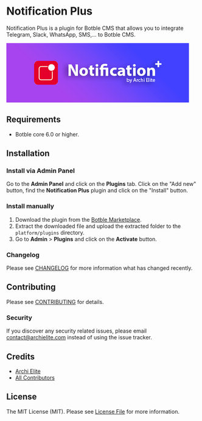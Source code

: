 # Notification Plus

Notification Plus is a plugin for Botble CMS that allows you to integrate Telegram, Slack, WhatsApp, SMS,... to Botble CMS.

![](screenshot.png)

## Requirements

- Botble core 6.0 or higher.

## Installation

### Install via Admin Panel

Go to the **Admin Panel** and click on the **Plugins** tab. Click on the "Add new" button, find the **Notification Plus** plugin and click on the "Install" button.

### Install manually

1. Download the plugin from the [Botble Marketplace](https://marketplace.botble.com/archielite/notification-plus).
2. Extract the downloaded file and upload the extracted folder to the `platform/plugins` directory.
3. Go to **Admin** > **Plugins** and click on the **Activate** button.

### Changelog

Please see [CHANGELOG](CHANGELOG.md) for more information what has changed recently.

## Contributing

Please see [CONTRIBUTING](CONTRIBUTING.md) for details.

### Security

If you discover any security related issues, please email contact@archielite.com instead of using the issue tracker.

## Credits

-   [Archi Elite](https://github.com/archielite)
-   [All Contributors](../../contributors)

## License

The MIT License (MIT). Please see [License File](LICENSE) for more information.
